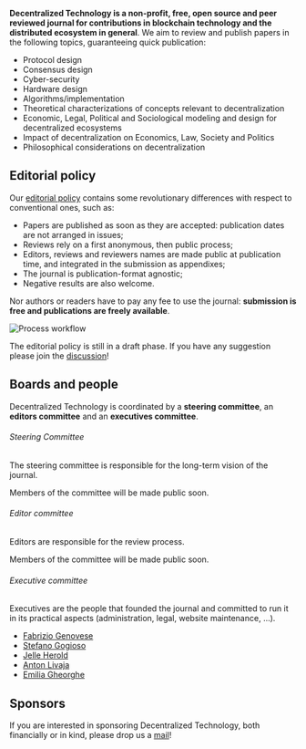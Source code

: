 **Decentralized Technology is a non-profit, free, open source and peer reviewed journal for contributions in blockchain technology and the distributed ecosystem in general**. We aim to review and publish papers in the following topics, guaranteeing quick publication:
- Protocol design
- Consensus design
- Cyber-security
- Hardware design
- Algorithms/implementation
- Theoretical characterizations of concepts relevant to decentralization
- Economic, Legal, Political and Sociological modeling and design for decentralized ecosystems
- Impact of decentralization on Economics, Law, Society and Politics
- Philosophical considerations on decentralization

## Editorial policy

Our [editorial policy](editorial-policy.html) contains some revolutionary differences with respect to conventional ones, such as:
- Papers are published as soon as they are accepted: publication dates are not arranged in issues;
- Reviews rely on a first anonymous, then public process;
- Editors, reviews and reviewers names are made public at publication time, and integrated in the submission as appendixes;
- The journal is publication-format agnostic;
- Negative results are also welcome.

Nor authors or readers have to pay any fee to use the journal: **submission is free and publications are freely available**.

![Process workflow](https://i.imgur.com/eXkmgIw.jpg)

The editorial policy is still in a draft phase. If you have any suggestion please join the [discussion](mailto:info@statebox.io)!

## Boards and people

Decentralized Technology is coordinated by a **steering committee**, an **editors committee** and an **executives committee**.


###### Steering Committee
The steering committee is responsible for the long-term vision of the journal. 

Members of the committee will be made public soon.

###### Editor committee
Editors are responsible for the review process. 

Members of the committee will be made public soon.

###### Executive committee
Executives are the people that founded the journal and committed to run it in its practical aspects (administration, legal, website maintenance, ...). 

- [Fabrizio Genovese](https://statebox.org/people/fabrizio)
- [Stefano Gogioso](https://www.cs.ox.ac.uk/people/stefano.gogioso/)
- [Jelle Herold](https://statebox.org/people/jelle)
- [Anton Livaja](https://statebox.org/people/anton)
- [Emilia Gheorghe](https://statebox.org/people/emi)

## Sponsors

If you are interested in sponsoring Decentralized Technology, both financially or in kind, please drop us a [mail](mailto:info@statebox.io)!

